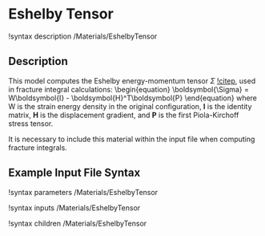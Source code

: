 # Eshelby Tensor

!syntax description /Materials/EshelbyTensor

## Description

This model computes the Eshelby energy-momentum tensor $\Sigma$ [!citep](eshelby_energy_1999),
used in fracture integral calculations:
\begin{equation}
\boldsymbol{\Sigma} = W\boldsymbol{I} - \boldsymbol{H}^T\boldsymbol{P}
\end{equation}
where W is the strain energy density in the original configuration, $\boldsymbol{I}$
is the identity matrix, $\boldsymbol{H}$ is the displacement gradient, and
$\boldsymbol{P}$ is the first Piola-Kirchoff stress tensor.

It is necessary to include this material within the input file when computing
fracture integrals.

## Example Input File Syntax

!syntax parameters /Materials/EshelbyTensor

!syntax inputs /Materials/EshelbyTensor

!syntax children /Materials/EshelbyTensor
